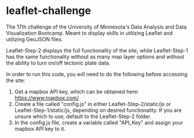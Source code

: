 # leaflet-challenge
The 17th challenge of the University of Minnesota's Data Analysis and Data Visualization Bootcamp.  Meant to display skills in utilizing Leaflet and utilizing GeoJSON files.

Leaflet-Step-2 displays the full functionality of the site, while Leaflet-Step-1 has the same functionality without as many map layer options and without the ability to turn on/off tectonic plate data.

In order to run this code, you will need to do the following before accessing the site:
1. Get a mapbox API key, which can be obtained here: https://www.mapbox.com/ 
2. Create a file called "config.js" in either Leaflet-Step-2/static/js or Leaflet-Step-1/static/js, depending on desired functionality.  If you are unsure which to use, default to the Leaflet-Step-2 folder.
3. In the config.js file, create a variable called "API_Key" and assign your mapbox API key to it.
